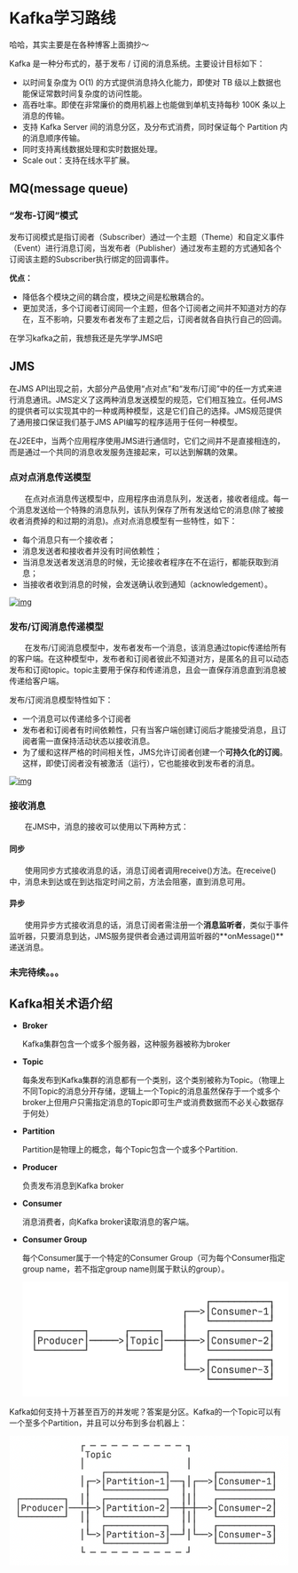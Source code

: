 # Kafka学习路线

哈哈，其实主要是在各种博客上面摘抄～

Kafka 是一种分布式的，基于发布 / 订阅的消息系统。主要设计目标如下：

- 以时间复杂度为 O(1) 的方式提供消息持久化能力，即使对 TB 级以上数据也能保证常数时间复杂度的访问性能。
- 高吞吐率。即使在非常廉价的商用机器上也能做到单机支持每秒 100K 条以上消息的传输。
- 支持 Kafka Server 间的消息分区，及分布式消费，同时保证每个 Partition 内的消息顺序传输。
- 同时支持离线数据处理和实时数据处理。
- Scale out：支持在线水平扩展。

## MQ(message queue)

### “发布-订阅”模式

发布订阅模式是指订阅者（Subscriber）通过一个主题（Theme）和自定义事件（Event）进行消息订阅，当发布者（Publisher）通过发布主题的方式通知各个订阅该主题的Subscriber执行绑定的回调事件。

**优点：**

- 降低各个模块之间的耦合度，模块之间是松散耦合的。
- 更加灵活，多个订阅者订阅同一个主题，但各个订阅者之间并不知道对方的存在，互不影响，只要发布者发布了主题之后，订阅者就各自执行自己的回调。

在学习kafka之前，我想我还是先学学JMS吧

## JMS

在JMS API出现之前，大部分产品使用“点对点”和“发布/订阅”中的任一方式来进行消息通讯。JMS定义了这两种消息发送模型的规范，它们相互独立。任何JMS的提供者可以实现其中的一种或两种模型，这是它们自己的选择。JMS规范提供了通用接口保证我们基于JMS API编写的程序适用于任何一种模型。

在J2EE中，当两个应用程序使用JMS进行通信时，它们之间并不是直接相连的，而是通过一个共同的消息收发服务连接起来，可以达到解耦的效果。

### 点对点消息传送模型

　　在点对点消息传送模型中，应用程序由消息队列，发送者，接收者组成。每一个消息发送给一个特殊的消息队列，该队列保存了所有发送给它的消息(除了被接收者消费掉的和过期的消息)。点对点消息模型有一些特性，如下：

- 每个消息只有一个接收者；
- 消息发送者和接收者并没有时间依赖性；
- 当消息发送者发送消息的时候，无论接收者程序在不在运行，都能获取到消息；
- 当接收者收到消息的时候，会发送确认收到通知（acknowledgement）。

[![img](https://images2015.cnblogs.com/blog/879896/201606/879896-20160604194640227-215496499.gif)](https://images2015.cnblogs.com/blog/879896/201606/879896-20160604194640227-215496499.gif)

### 发布/订阅消息传递模型

　　在发布/订阅消息模型中，发布者发布一个消息，该消息通过topic传递给所有的客户端。在这种模型中，发布者和订阅者彼此不知道对方，是匿名的且可以动态发布和订阅topic。topic主要用于保存和传递消息，且会一直保存消息直到消息被传递给客户端。

发布/订阅消息模型特性如下：

- 一个消息可以传递给多个订阅者
- 发布者和订阅者有时间依赖性，只有当客户端创建订阅后才能接受消息，且订阅者需一直保持活动状态以接收消息。
- 为了缓和这样严格的时间相关性，JMS允许订阅者创建一个**可持久化的订阅**。这样，即使订阅者没有被激活（运行），它也能接收到发布者的消息。

[![img](https://images2015.cnblogs.com/blog/879896/201606/879896-20160604232610055-1944763982.gif)](https://images2015.cnblogs.com/blog/879896/201606/879896-20160604232610055-1944763982.gif)

### 接收消息

　　在JMS中，消息的接收可以使用以下两种方式：

####   同步

　　使用同步方式接收消息的话，消息订阅者调用receive()方法。在receive()中，消息未到达或在到达指定时间之前，方法会阻塞，直到消息可用。

####   异步

　　使用异步方式接收消息的话，消息订阅者需注册一个**消息监听者**，类似于事件监听器，只要消息到达，JMS服务提供者会通过调用监听器的**onMessage()**递送消息。

### 未完待续。。。

## Kafka相关术语介绍

- **Broker**

  Kafka集群包含一个或多个服务器，这种服务器被称为broker 

- **Topic**

  每条发布到Kafka集群的消息都有一个类别，这个类别被称为Topic。（物理上不同Topic的消息分开存储，逻辑上一个Topic的消息虽然保存于一个或多个broker上但用户只需指定消息的Topic即可生产或消费数据而不必关心数据存于何处）

- **Partition**

  Partition是物理上的概念，每个Topic包含一个或多个Partition.

- **Producer**

  负责发布消息到Kafka broker

- **Consumer**

  消息消费者，向Kafka broker读取消息的客户端。

- **Consumer Group**

  每个Consumer属于一个特定的Consumer Group（可为每个Consumer指定group name，若不指定group name则属于默认的group）。
  
  ![001](./img/Kafka001.png) 

Kafka如何支持十万甚至百万的并发呢？答案是分区。Kafka的一个Topic可以有一个至多个Partition，并且可以分布到多台机器上：

![002](./img/Kafka002.png)